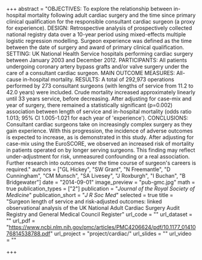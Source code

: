 +++
abstract = "OBJECTIVES: To explore the relationship between in-hospital mortality following adult cardiac surgery and the time since primary clinical qualification for the responsible consultant cardiac surgeon (a proxy for experience). DESIGN: Retrospective analysis of prospectively collected national registry data over a 10-year period using mixed-effects multiple logistic regression modelling. Surgeon experience was defined as the time between the date of surgery and award of primary clinical qualification. SETTING: UK National Health Service hospitals performing cardiac surgery between January 2003 and December 2012. PARTICIPANTS: All patients undergoing coronary artery bypass grafts and/or valve surgery under the care of a consultant cardiac surgeon. MAIN OUTCOME MEASURES: All-cause in-hospital mortality. RESULTS: A total of 292,973 operations performed by 273 consultant surgeons (with lengths of service from 11.2 to 42.0 years) were included. Crude mortality increased approximately linearly until 33 years service, before decreasing. After adjusting for case-mix and year of surgery, there remained a statistically significant (p=0.002) association between length of service and in-hospital mortality (odds ratio 1.013; 95% CI 1.005-1.021 for each year of 'experience'). CONCLUSIONS: Consultant cardiac surgeons take on increasingly complex surgery as they gain experience. With this progression, the incidence of adverse outcomes is expected to increase, as is demonstrated in this study. After adjusting for case-mix using the EuroSCORE, we observed an increased risk of mortality in patients operated on by longer serving surgeons. This finding may reflect under-adjustment for risk, unmeasured confounding or a real association. Further research into outcomes over the time course of surgeon's careers is required."
authors = ["GL Hickey", "SW Grant", "N Freemantle", "D Cunningham", "CM Munsch", "SA Livesey", "J Roxburgh", "I Buchan", "B Bridgewater"]
date = "2014-09-01"
image_preview = "pub-gmc.jpg"
math = true
publication_types = ["2"]
publication = "*Journal of the Royal Society of Medicine*"
publication_short = "*J R Soc Med*"
selected = true
title = "Surgeon length of service and risk-adjusted outcomes: linked observational analysis of the UK National Adult Cardiac Surgery Audit Registry and General Medical Council Register"
url_code = ""
url_dataset = ""
url_pdf = "https://www.ncbi.nlm.nih.gov/pmc/articles/PMC4206624/pdf/10.1177_0141076814538788.pdf"
url_project = "project/cardiac/"
url_slides = ""
url_video = ""

+++
